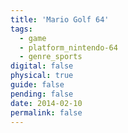 ```yaml
---
title: 'Mario Golf 64'
tags:
  - game
  - platform_nintendo-64
  - genre_sports
digital: false
physical: true
guide: false
pending: false
date: 2014-02-10
permalink: false
---
```

